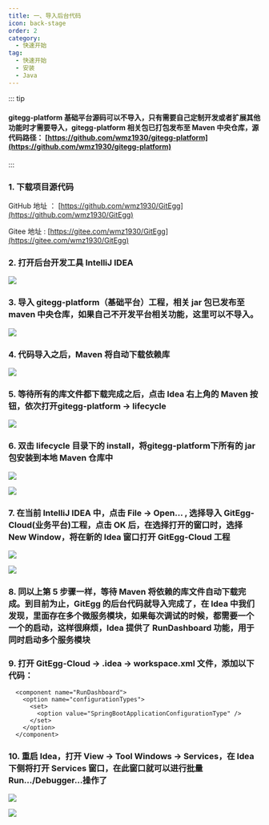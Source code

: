 ```yaml
---
title: 一、导入后台代码
icon: back-stage
order: 2
category:
  - 快速开始
tag:
  - 快速开始
  - 安装
  - Java
---
```


<a name="9ba31244"></a>
::: tip

#### gitegg-platform 基础平台源码可以不导入，只有需要自己定制开发或者扩展其他功能时才需要导入，gitegg-platform 相关包已打包发布至 Maven 中央仓库，源代码路径： [https://github.com/wmz1930/gitegg-platform](https://github.com/wmz1930/gitegg-platform)

:::

### 1. 下载项目源代码

GitHub 地址 ： [https://github.com/wmz1930/GitEgg](https://github.com/wmz1930/GitEgg)

Gitee 地址 : [https://gitee.com/wmz1930/GitEgg](https://gitee.com/wmz1930/GitEgg)

<a name="4d24effc"></a>

### 2. 打开后台开发工具 IntelliJ IDEA

![](https://cdn.gitegg.com/cloud/docs/images/Idea_open.png#id=FODNo&originHeight=485&originWidth=478&originalType=binary&ratio=1&status=done&style=none)

<a name="3d3a0133"></a>

### 3. 导入 gitegg-platform（基础平台）工程，相关 jar 包已发布至 maven 中央仓库，如果自己不开发平台相关功能，这里可以不导入。

![](https://cdn.gitegg.com/cloud/docs/images/ImportPlatform.png#id=oKbPk&originHeight=480&originWidth=425&originalType=binary&ratio=1&status=done&style=none)

<a name="33ae51f2"></a>

### 4. 代码导入之后，Maven 将自动下载依赖库

![](https://cdn.gitegg.com/cloud/docs/images/maven_downloading.png#id=u9BZQ&originHeight=202&originWidth=402&originalType=binary&ratio=1&status=done&style=none)

<a name="ec8d8370"></a>

### 5. 等待所有的库文件都下载完成之后，点击 Idea 右上角的 Maven 按钮，依次打开**gitegg-platform** -> lifecycle

![](https://cdn.gitegg.com/cloud/docs/images/lifecycle_open.png#id=TxBB8&originHeight=882&originWidth=492&originalType=binary&ratio=1&status=done&style=none)

<a name="63ecfb5e"></a>

### 6. 双击 lifecycle 目录下的 install，将**gitegg-platform**下所有的 jar 包安装到本地 Maven 仓库中

![](https://cdn.gitegg.com/cloud/docs/images/platform_install.png#id=DfX5R&originHeight=308&originWidth=495&originalType=binary&ratio=1&status=done&style=none)

![](https://cdn.gitegg.com/cloud/docs/images/platform_install_success.png#id=tOkuH&originHeight=834&originWidth=667&originalType=binary&ratio=1&status=done&style=none)

<a name="f830ff0a"></a>

### 7. 在当前 IntelliJ IDEA 中，点击 File -> Open... , 选择导入 GitEgg-Cloud(业务平台)工程，点击 OK 后，在选择打开的窗口时，选择 New Window，将在新的 Idea 窗口打开 GitEgg-Cloud 工程

![](https://cdn.gitegg.com/cloud/docs/images/cloud_import.png#id=pJrYL&originHeight=486&originWidth=430&originalType=binary&ratio=1&status=done&style=none)

![](https://cdn.gitegg.com/cloud/docs/images/cloud_choose_windows.png#id=ulvrM&originHeight=131&originWidth=656&originalType=binary&ratio=1&status=done&style=none)

<a name="0369a6cd"></a>

### 8. 同以上第 5 步骤一样，等待 Maven 将依赖的库文件自动下载完成。到目前为止，GitEgg 的后台代码就导入完成了，在 Idea 中我们发现，里面存在多个微服务模块，如果每次调试的时候，都需要一个一个的启动，这样很麻烦，Idea 提供了 RunDashboard 功能，用于同时启动多个服务模块

<a name="c815e569"></a>

### 9. 打开 GitEgg-Cloud -> .idea -> workspace.xml 文件，添加以下代码：

```
  <component name="RunDashboard">
    <option name="configurationTypes">
      <set>
        <option value="SpringBootApplicationConfigurationType" />
      </set>
    </option>
  </component>
```

<a name="046c68b8"></a>

### 10. 重启 Idea，打开 View -> Tool Windows -> Services，在 Idea 下侧将打开 Services 窗口，在此窗口就可以进行批量 Run.../Debugger...操作了

![](https://cdn.gitegg.com/cloud/docs/images/open_services.png#id=X4UrT&originHeight=600&originWidth=512&originalType=binary&ratio=1&status=done&style=none)

![](https://cdn.gitegg.com/cloud/docs/images/idea_services2.png#id=r4c1E&originHeight=456&originWidth=485&originalType=binary&ratio=1&status=done&style=none)
